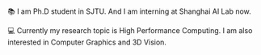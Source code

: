 📚 I am Ph.D student in SJTU. And I am interning at Shanghai AI Lab now.

💻 Currently my research topic is High Performance Computing. I am also interested in Computer Graphics and 3D Vision. 

